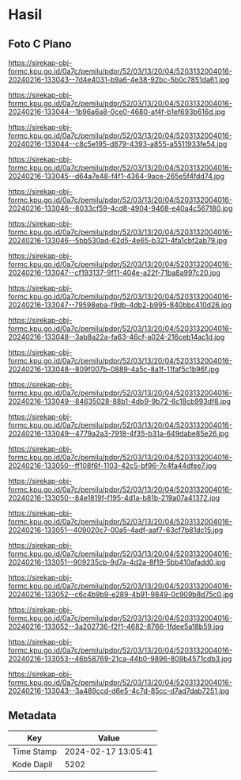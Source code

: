 # Hasil

## Foto C Plano

https://sirekap-obj-formc.kpu.go.id/0a7c/pemilu/pdpr/52/03/13/20/04/5203132004016-20240216-133043--7d4e4031-b9a6-4e38-92bc-5b0c7851da61.jpg

https://sirekap-obj-formc.kpu.go.id/0a7c/pemilu/pdpr/52/03/13/20/04/5203132004016-20240216-133044--1b96a6a8-0ce0-4680-af4f-b1ef693b616d.jpg

https://sirekap-obj-formc.kpu.go.id/0a7c/pemilu/pdpr/52/03/13/20/04/5203132004016-20240216-133044--c8c5e195-d879-4393-a855-a5511933fe54.jpg

https://sirekap-obj-formc.kpu.go.id/0a7c/pemilu/pdpr/52/03/13/20/04/5203132004016-20240216-133045--d64a7e48-f4f1-4364-9ace-265e5f4fdd74.jpg

https://sirekap-obj-formc.kpu.go.id/0a7c/pemilu/pdpr/52/03/13/20/04/5203132004016-20240216-133046--8033cf59-4cd8-4904-9468-e40a4c567180.jpg

https://sirekap-obj-formc.kpu.go.id/0a7c/pemilu/pdpr/52/03/13/20/04/5203132004016-20240216-133046--5bb530ad-62d5-4e65-b321-4fa1cbf2ab79.jpg

https://sirekap-obj-formc.kpu.go.id/0a7c/pemilu/pdpr/52/03/13/20/04/5203132004016-20240216-133047--cf193137-9f11-404e-a22f-71ba8a997c20.jpg

https://sirekap-obj-formc.kpu.go.id/0a7c/pemilu/pdpr/52/03/13/20/04/5203132004016-20240216-133047--79598eba-f9db-4db2-b995-840bbc410d26.jpg

https://sirekap-obj-formc.kpu.go.id/0a7c/pemilu/pdpr/52/03/13/20/04/5203132004016-20240216-133048--3ab8a22a-fa63-46cf-a024-216ceb14ac1d.jpg

https://sirekap-obj-formc.kpu.go.id/0a7c/pemilu/pdpr/52/03/13/20/04/5203132004016-20240216-133048--809f007b-0889-4a5c-8a1f-11faf5c1b96f.jpg

https://sirekap-obj-formc.kpu.go.id/0a7c/pemilu/pdpr/52/03/13/20/04/5203132004016-20240216-133049--84635028-88b1-4db9-9b72-6c18cb993df8.jpg

https://sirekap-obj-formc.kpu.go.id/0a7c/pemilu/pdpr/52/03/13/20/04/5203132004016-20240216-133049--4779a2a3-7918-4f35-b31a-649dabe85e26.jpg

https://sirekap-obj-formc.kpu.go.id/0a7c/pemilu/pdpr/52/03/13/20/04/5203132004016-20240216-133050--ff108f6f-1103-42c5-bf96-7c4fa44dfee7.jpg

https://sirekap-obj-formc.kpu.go.id/0a7c/pemilu/pdpr/52/03/13/20/04/5203132004016-20240216-133050--84e1819f-f195-4d1a-b81b-219a07a41372.jpg

https://sirekap-obj-formc.kpu.go.id/0a7c/pemilu/pdpr/52/03/13/20/04/5203132004016-20240216-133051--409020c7-00a5-4adf-aaf7-63cf7b81dc15.jpg

https://sirekap-obj-formc.kpu.go.id/0a7c/pemilu/pdpr/52/03/13/20/04/5203132004016-20240216-133051--909235cb-9d7a-4d2a-8f19-5bb410afadd0.jpg

https://sirekap-obj-formc.kpu.go.id/0a7c/pemilu/pdpr/52/03/13/20/04/5203132004016-20240216-133052--c6c4b9b9-e289-4b91-9849-0c909b8d75c0.jpg

https://sirekap-obj-formc.kpu.go.id/0a7c/pemilu/pdpr/52/03/13/20/04/5203132004016-20240216-133052--3a202736-f2f1-4682-8766-1fdee5a18b59.jpg

https://sirekap-obj-formc.kpu.go.id/0a7c/pemilu/pdpr/52/03/13/20/04/5203132004016-20240216-133053--46b58769-21ca-44b0-9896-809b4571cdb3.jpg

https://sirekap-obj-formc.kpu.go.id/0a7c/pemilu/pdpr/52/03/13/20/04/5203132004016-20240216-133043--3a489ccd-d6e5-4c7d-85cc-d7ad7dab7251.jpg


## Metadata

| Key        | Value               |
| ---------- | ------------------- |
| Time Stamp | 2024-02-17 13:05:41 |
| Kode Dapil | 5202                |



